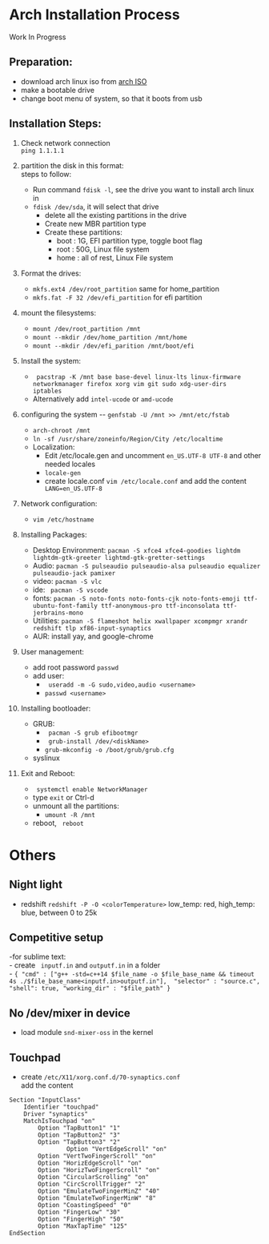 # Arch Installation Process 
Work In Progress  
## Preparation:
- download arch linux iso from [arch ISO](https://archlinux.org/download)
- make a bootable drive
- change boot menu of system, so that it boots from usb


## Installation Steps:
 1. Check network connection   
 		``` ping 1.1.1.1 ```
 2. partition the disk in this format:  
	steps to follow:  
	- Run command ``` fdisk -l ```, see the drive you want to install arch linux in  
	- ``` fdisk /dev/sda ```, it will select that drive  
		- delete all the existing partitions in the drive   
		- Create new MBR partition type
		- Create these partitions:  
			- boot : 1G, EFI partition type, toggle boot flag
			- root  : 50G, Linux file system
			- home 	: all of rest, Linux File system
3. Format the drives:
	- ``` mkfs.ext4 /dev/root_partition ``` same for home_partition
	- ``` mkfs.fat -F 32 /dev/efi_partition ``` for efi partition
4. mount the filesystems:
	- ``` mount /dev/root_partition /mnt ```
	- ``` mount --mkdir /dev/home_partition /mnt/home ```
	- ``` mount --mkdir /dev/efi_parition /mnt/boot/efi ```
5. Install the system:  
	- ``` pacstrap -K /mnt base base-devel linux-lts linux-firmware networkmanager firefox xorg vim git sudo xdg-user-dirs  iptables```
	- Alternatively add ``` intel-ucode ``` or ``` amd-ucode ```
 
6. configuring the system
	-- ``` genfstab -U /mnt >> /mnt/etc/fstab ```
	-  ``` arch-chroot /mnt ```
	- ``` ln -sf /usr/share/zoneinfo/Region/City /etc/localtime ```
	- Localization:
		- Edit /etc/locale.gen and uncomment ```en_US.UTF-8 UTF-8``` and other needed locales
		- ``` locale-gen ```
		- create locale.conf ``` vim /etc/locale.conf ``` and add the content ``` LANG=en_US.UTF-8```
7. Network configuration:
	- ``` vim /etc/hostname ```
8. Installing Packages:
	- Desktop Environment: ``` pacman -S xfce4 xfce4-goodies lightdm lightdm-gtk-greeter lightmd-gtk-gretter-settings ```
	- Audio: ``` pacman -S pulseaudio pulseaudio-alsa pulseaudio equalizer pulseaudio-jack pamixer ```
	- video: ``` pacman -S vlc ```
	- ide: ``` pacman -S vscode```
	- fonts: ``` pacman -S noto-fonts noto-fonts-cjk noto-fonts-emoji ttf-ubuntu-font-family ttf-anonymous-pro ttf-inconsolata ttf-jerbrains-mono ```
	- Utilities: ``` pacman -S flameshot helix xwallpaper xcompmgr xrandr redshift tlp xf86-input-synaptics ```
	- AUR: install yay, and google-chrome


8. User management:
	- add root password ``` passwd ```
	- add user:
		- ``` useradd -m -G sudo,video,audio <username>```
		- ``` passwd <username> ```


9. Installing bootloader:
	- GRUB:
		- ``` pacman -S grub efibootmgr```
		- ``` grub-install /dev/<diskName>```
		- ``` grub-mkconfig -o /boot/grub/grub.cfg ```
	- syslinux

10. Exit and Reboot:
	- ``` systemctl enable NetworkManager```
	- type ``` exit ``` or Ctrl-d
	- unmount all the partitions:
		- ``` umount -R /mnt ```
	- reboot, ``` reboot```



# Others
## Night light
- redshift ``` redshift -P -O <colorTemperature> ``` low_temp: red, high_temp: blue, between 0 to 25k
## Competitive setup 
-for sublime text:  
	- create ``` inputf.in``` and ```outputf.in``` in a folder  
	- ``` {
			"cmd" : ["g++ -std=c++14 $file_name -o $file_base_name && timeout 4s ./$file_base_name<inputf.in>outputf.in"], 
			"selector" : "source.c",
			"shell": true,
			"working_dir" : "$file_path"
			} ```
## No /dev/mixer in device 
- load module ``` snd-mixer-oss ``` in the kernel

## Touchpad
- create ``` /etc/X11/xorg.conf.d/70-synaptics.conf ```  
add the content 
```
Section "InputClass"
    Identifier "touchpad"
    Driver "synaptics"
    MatchIsTouchpad "on"
        Option "TapButton1" "1"
        Option "TapButton2" "3"
        Option "TapButton3" "2"
                Option "VertEdgeScroll" "on"
        Option "VertTwoFingerScroll" "on"
        Option "HorizEdgeScroll" "on"
        Option "HorizTwoFingerScroll" "on"
        Option "CircularScrolling" "on"
        Option "CircScrollTrigger" "2"
        Option "EmulateTwoFingerMinZ" "40"
        Option "EmulateTwoFingerMinW" "8"
        Option "CoastingSpeed" "0"
        Option "FingerLow" "30"
        Option "FingerHigh" "50"
        Option "MaxTapTime" "125"
EndSection
```
